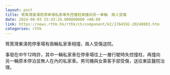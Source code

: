 ```yaml
---
layout: post
title: 筲箕灣東濤苑停車場私家車失控撞柱再撞向另一車輛　兩人受傷
date: 2024-08-03 15:43:24.000000000 +08:00
link: https://news.rthk.hk/rthk/ch/component/k2/1764592-20240803.htm
categories: rthk
---
```


筲箕灣東濤苑停車場有兩輛私家車相撞，兩人受傷送院。

事發在中午12時許，其中一輛私家車在停車場往上一層行駛時失控撞柱，再撞向另一輛原本停泊並無人在內的私家車。男司機與女乘客手部受傷，送往東區醫院治理。
